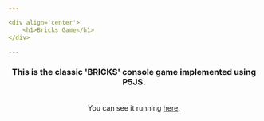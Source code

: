 ```yaml
---

<div align='center'>
    <h1>Bricks Game</h1>
</div>

---
```


<div align='center'>
<h3>This is the classic 'BRICKS' console game implemented using P5JS. </h3>
</div>
<br>
<div align='center'>
You can see it running <a href="https://codepen.io/torrezmn/pen/rNyyKQy">here</a>.
</div>